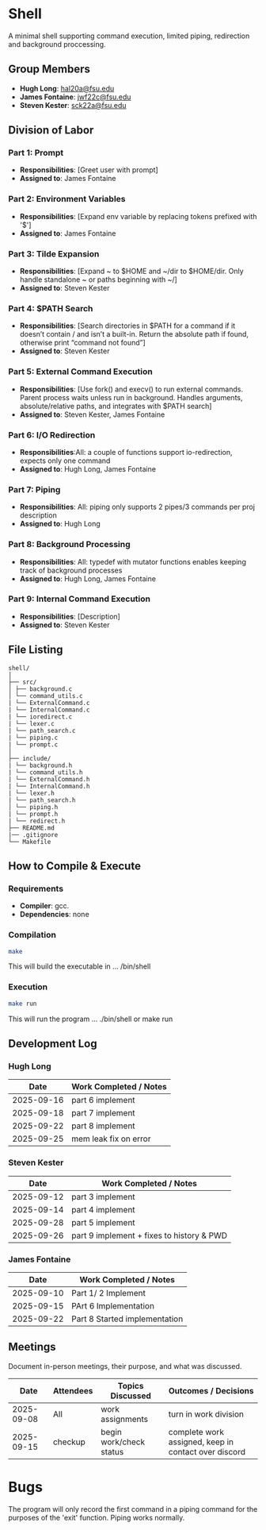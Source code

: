 # Shell

A minimal shell supporting command execution, limited piping, redirection and background proccessing. 

## Group Members
- **Hugh Long**: hal20a@fsu.edu
- **James Fontaine**: jwf22c@fsu.edu
- **Steven Kester**: sck22a@fsu.edu
## Division of Labor

### Part 1: Prompt
- **Responsibilities**: [Greet user with prompt]
- **Assigned to**: James Fontaine

### Part 2: Environment Variables
- **Responsibilities**: [Expand env variable by replacing tokens prefixed with '$']
- **Assigned to**: James Fontaine

### Part 3: Tilde Expansion
- **Responsibilities**: [Expand ~ to $HOME and ~/dir to $HOME/dir. Only handle standalone ~ or paths beginning with ~/]
- **Assigned to**: Steven Kester

### Part 4: $PATH Search
- **Responsibilities**: [Search directories in $PATH for a command if it doesn’t contain / and isn’t a built-in. Return the absolute path if found, otherwise print “command not found”]
- **Assigned to**: Steven Kester

### Part 5: External Command Execution
- **Responsibilities**: [Use fork() and execv() to run external commands. Parent process waits unless run in background. Handles arguments, absolute/relative paths, and integrates with $PATH search]
- **Assigned to**: Steven Kester, James Fontaine

### Part 6: I/O Redirection
- **Responsibilities**:All: a couple of functions support io-redirection, expects only one command
- **Assigned to**: Hugh Long, James Fontaine

### Part 7: Piping
- **Responsibilities**: All: piping only supports 2 pipes/3 commands per proj description
- **Assigned to**: Hugh Long

### Part 8: Background Processing
- **Responsibilities**: All: typedef with mutator functions enables keeping track of background processes
- **Assigned to**: Hugh Long, James Fontaine

### Part 9: Internal Command Execution
- **Responsibilities**: [Description]
- **Assigned to**: Steven Kester

## File Listing
```
shell/
│
├── src/
│ ├── background.c
│ └── command_utils.c
| └── ExternalCommand.c
| └── InternalCommand.c
| └── ioredirect.c
| └── lexer.c
| └── path_search.c
| └── piping.c
| └── prompt.c
│
├── include/
| └── background.h
| └── command_utils.h
| └── ExternalCommand.h
| └── InternalCommand.h
| └── lexer.h
| └── path_search.h
│ └── piping.h
| └── prompt.h
| └── redirect.h
├── README.md
|── .gitignore
└── Makefile
```
## How to Compile & Execute

### Requirements
- **Compiler**: gcc.
- **Dependencies**: none

### Compilation
```bash
make
```
This will build the executable in ... /bin/shell
### Execution
```bash
make run
```
This will run the program ...
./bin/shell or make run
## Development Log

### Hugh Long

| Date       | Work Completed / Notes |
|------------|------------------------|
| 2025-09-16 | part 6 implement  |
| 2025-09-18 | part 7 implement  |
| 2025-09-22 | part 8 implement  |
| 2025-09-25 | mem leak fix on error    |   
                          
### Steven Kester

| Date       | Work Completed / Notes |
|------------|------------------------|
| 2025-09-12 | part 3 implement  |
| 2025-09-14 | part 4 implement  |
| 2025-09-28 | part 5 implement |
| 2025-09-26 | part 9 implement + fixes to history & PWD |


### James Fontaine

| Date       | Work Completed / Notes |
|------------|------------------------|
| 2025-09-10 | Part 1/ 2 Implement  |
| 2025-09-15 | PArt 6 Implementation |
| 2025-09-22 | Part 8 Started implementation |


## Meetings
Document in-person meetings, their purpose, and what was discussed.

| Date       | Attendees            | Topics Discussed | Outcomes / Decisions |
|------------|----------------------|------------------|-----------------------|
| 2025-09-08 | All              | work assignments   | turn in work division  |
| 2025-09-15 | checkup              | begin work/check status   | complete work assigned, keep in contact over discord  |

# Bugs
The program will only record the first command in a piping command for the purposes of the 'exit' function. Piping works normally.
